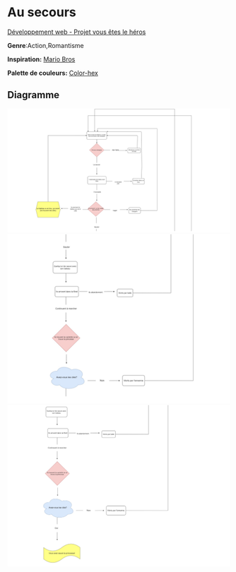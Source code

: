 # Au secours
[Développement web - Projet vous êtes le héros](https://smnarnold.com/projets/vous-etes-le-heros)

__Genre__:Action,Romantisme

**Inspiration:** [Mario Bros](https://mario.nintendo.com/history/)

**Palette de couleurs:** [Color-hex](https://www.color-hex.com/color-palette/53189)

## Diagramme

![](https://github.com/MariaLaura26/Vous-etes-le-heros/blob/766192c3b63120970590238cb673206ce0a312f5/assets/partie1.png)
![](https://github.com/MariaLaura26/Vous-etes-le-heros/blob/25e43f75711bebecf4955dae8dd354e96f87c853/assets/partie2.png)
![](https://github.com/MariaLaura26/Vous-etes-le-heros/blob/361081235f81637ea302875749c05804e18c10df/assets/partie3.png)
